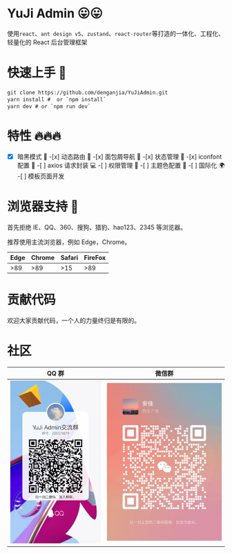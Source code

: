 # YuJi Admin 😛😛

使用`react`、`ant design v5`、`zustand`、`react-router`等打造的一体化、工程化、轻量化的 React 后台管理框架

# 快速上手 🚀

```shell
git clone https://github.com/denganjia/YuJiAdmin.git
yarn install #  or `npm install`
yarn dev # or `npm run dev`
```

# 特性 🔥🔥🔥

-[x] 暗黑模式 🌌 -[x] 动态路由 🚥 -[x] 面包屑导航 🚩 -[x] 状态管理 🏪 -[x] iconfont 配置 🗽 -[ ] axios 请求封装 💻 -[ ] 权限管理 🚧 -[ ] 主题色配置 🌈 -[ ] 国际化 🌍 -[ ] 模板页面开发

# 浏览器支持 🦾

首先拒绝 IE、QQ、360、搜狗、猎豹、hao123、2345 等浏览器。

推荐使用主流浏览器，例如 Edge，Chrome。

| Edge | Chrome | Safari | FireFox |
| ---- | ------ | ------ | ------- |
| \>89 | \>89   | \>15   | \>89    |

# 贡献代码

欢迎大家贡献代码，一个人的力量终归是有限的。

# 社区

| QQ 群                                                                                                                                                                      | 微信群                                                                                                                                                                     |
| -------------------------------------------------------------------------------------------------------------------------------------------------------------------------- | -------------------------------------------------------------------------------------------------------------------------------------------------------------------------- |
| ![](https://raw.githubusercontent.com/denganjia/Graphic-bed/main/%E5%BE%AE%E4%BF%A1%E5%9B%BE%E7%89%87_20230113163659.jpg?token=GHSAT0AAAAAABZWXWKUFWSICU6QZF6DTW7MY6BDFKQ) | ![](https://raw.githubusercontent.com/denganjia/Graphic-bed/main/%E5%BE%AE%E4%BF%A1%E5%9B%BE%E7%89%87_20230113163924.jpg?token=GHSAT0AAAAAABZWXWKVZ2Y3BVPGAKOSKWSUY6BDE3A) |
